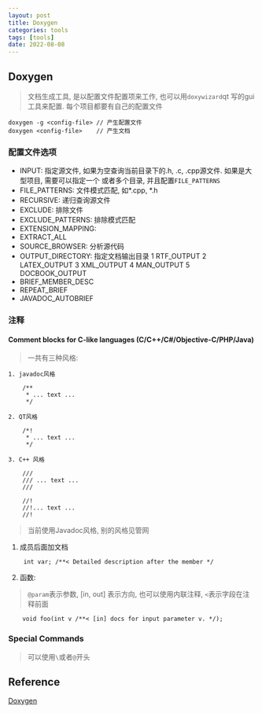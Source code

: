 ```yaml
---
layout: post
title: Doxygen
categories: tools
tags: [tools]
date: 2022-08-08
---
```


## Doxygen

> 文档生成工具, 是以配置文件配置项来工作, 也可以用`doxywizard`qt 写的gui工具来配置.
> 每个项目都要有自己的配置文件

    doxygen -g <config-file> // 产生配置文件
    doxygen <config-file>    // 产生文档

### 配置文件选项

* INPUT: 指定源文件, 如果为空查询当前目录下的.h, .c, .cpp源文件. 如果是大型项目, 需要可以指定一个
  或者多个目录, 并且配置`FILE_PATTERNS`
* FILE\_PATTERNS: 文件模式匹配, 如\*.cpp, \*.h
* RECURSIVE: 递归查询源文件
* EXCLUDE: 排除文件
* EXCLUDE\_PATTERNS: 排除模式匹配
* EXTENSION\_MAPPING:
* EXTRACT\_ALL
* SOURCE\_BROWSER: 分析源代码
* OUTPUT\_DIRECTORY: 指定文档输出目录
    1 RTF_OUTPUT
    2 LATEX_OUTPUT
    3 XML_OUTPUT
    4 MAN_OUTPUT
    5 DOCBOOK_OUTPUT
* BRIEF\_MEMBER\_DESC
* REPEAT\_BRIEF
* JAVADOC\_AUTOBRIEF

### 注释

#### Comment blocks for C-like languages (C/C++/C#/Objective-C/PHP/Java)

> 一共有三种风格:

    1. javadoc风格

        /**
         * ... text ...
         */

    2. QT风格

        /*!
         * ... text ...
         */

    3. C++ 风格

        ///
        /// ... text ...
        ///

        //!
        //!... text ...
        //!

> 当前使用Javadoc风格, 别的风格见管网

1. 成员后面加文档
        
        int var; /**< Detailed description after the member */

2. 函数:
        
> `@param`表示参数, [in, out] 表示方向, 也可以使用内联注释, `<`表示字段在注释前面

        void foo(int v /**< [in] docs for input parameter v. */);

### Special Commands

> 可以使用`\`或者`@`开头
    

## Reference
[Doxygen](https://doxygen.nl/manual/index.html)  
